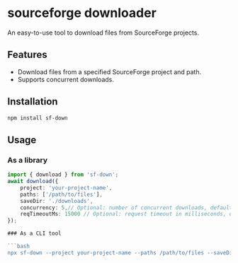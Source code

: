 # sourceforge downloader

An easy-to-use tool to download files from SourceForge projects.

## Features
- Download files from a specified SourceForge project and path.
- Supports concurrent downloads.

## Installation

```bash
npm install sf-down
```
## Usage

### As a library

```typescript
import { download } from 'sf-down';
await download({
    project: 'your-project-name',
    paths: ['/path/to/files'],
    saveDir: './downloads',
    concurrency: 5,// Optional: number of concurrent downloads, default is 8
    reqTimeoutMs: 15000 // Optional: request timeout in milliseconds, default is 10000
});

### As a CLI tool

```bash
npx sf-down --project your-project-name --paths /path/to/files --saveDir ./downloads --concurrency 5 --reqTimeoutMs 15000
```